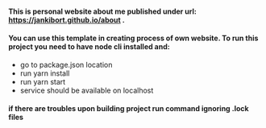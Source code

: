 #### This is personal website about me published under url: https://jankibort.github.io/about .

#### You can use this template in creating process of own website. To run this project you need to have node cli installed and:

- go to package.json location
- run yarn install
- run yarn start
- service should be available on localhost

#### if there are troubles upon building project run command ignoring .lock files
